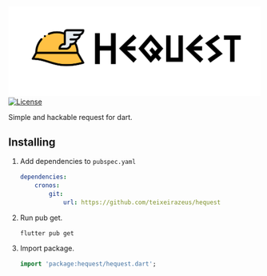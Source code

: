 ![banner](https://raw.githubusercontent.com/teixeirazeus/hequest/master/readme_assets/banner.png)
[![License](https://img.shields.io/github/license/teixeirazeus/hequest)](https://github.com/teixeirazeus/hequest)

Simple and hackable request for dart.

## Installing

1.  Add dependencies to `pubspec.yaml`

    ```yaml
    dependencies:
        cronos:
            git:
                url: https://github.com/teixeirazeus/hequest
    ```

2.  Run pub get.

    ```shell
    flutter pub get
    ```

3.  Import package.

    ```dart
    import 'package:hequest/hequest.dart';
    ```
